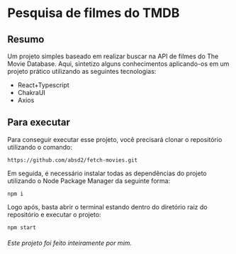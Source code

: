 # Pesquisa de filmes do TMDB

## Resumo

Um projeto simples baseado em realizar buscar na API de filmes do The Movie Database. Aqui, sintetizo alguns conhecimentos aplicando-os em um projeto prático utilizando as seguintes tecnologias:

- React+Typescript
- ChakraUI
- Axios

## Para executar

Para conseguir executar esse projeto, você precisará clonar o repositório utilizando o comando:

```
https://github.com/absd2/fetch-movies.git
```

Em seguida, é necessário instalar todas as dependências do projeto utilizando o Node Package Manager da seguinte forma:

```
npm i
```

Logo após, basta abrir o terminal estando dentro do diretório raiz do repositório e executar o projeto:

```
npm start
```

###### Este projeto foi feito inteiramente por mim.
